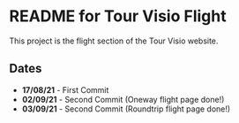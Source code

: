 # README for **Tour Visio Flight**

This project is the flight section of the
Tour Visio website.

## Dates

* **17/08/21** - First Commit
* **02/09/21** - Second Commit (Oneway flight page done!)
* **03/09/21** - Second Commit (Roundtrip flight page done!)
